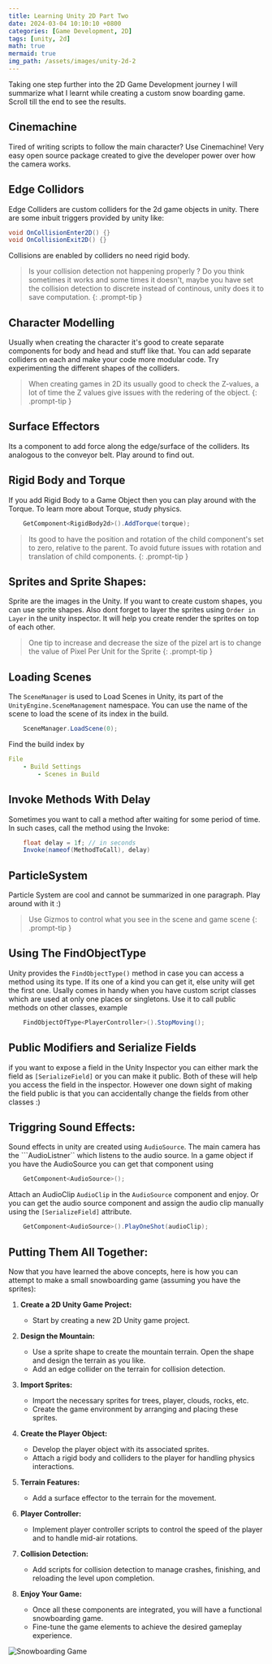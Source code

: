 ```yaml
---
title: Learning Unity 2D Part Two
date: 2024-03-04 10:10:10 +0800
categories: [Game Development, 2D]
tags: [unity, 2d]
math: true
mermaid: true
img_path: /assets/images/unity-2d-2
---
```


Taking one step further into the 2D Game Development journey I will summarize what I learnt while creating a custom snow boarding game. Scroll till the end to see the results.

## Cinemachine

Tired of writing scripts to follow the main character? Use Cinemachine! Very easy open source package created to give the developer power over how the camera works.

## Edge Collidors

Edge Colliders are custom colliders for the 2d game objects in unity. There are some inbuit triggers provided by unity like:

```csharp
void OnCollisionEnter2D() {}
void OnCollisionExit2D() {}
```

Collisions are enabled by colliders no need rigid body.

> Is your collision detection not happening properly ? Do you think sometimes it works and some times it doesn't, maybe you have set the collision detection to discrete instead of continous, unity does it to save computation.
{: .prompt-tip }

## Character Modelling

Usually when creating the character it's good to create separate components for body and head and stuff like that. You can add separate colliders on each and make your code more modular code. Try experimenting the different shapes of the colliders.

> When creating games in 2D its usually good to check the Z-values, a lot of time the Z values give issues with the redering of the object.
{: .prompt-tip }

## Surface Effectors

Its a component to add force along the edge/surface of the colliders. Its analogous to the conveyor belt. Play around to find out.


## Rigid Body and Torque

If you add Rigid Body to a Game Object then you can play around with the Torque. To learn more about Torque, study physics.

```csharp
    GetComponent<RigidBody2d>().AddTorque(torque);
```

> Its good to have the position and rotation of the child component's set to zero, relative to the parent. To avoid future issues with rotation and translation of child components.
{: .prompt-tip }

## Sprites and Sprite Shapes:

Sprite are the images in the Unity. If you want to create custom shapes, you can use sprite shapes. Also dont forget to layer the sprites using ```Order in Layer``` in the unity inspector. It will help you create render the sprites on top of each other.

> One tip to increase and decrease the size of the pizel art is to change the value of Pixel Per Unit for the Sprite
{: .prompt-tip }

## Loading Scenes

The ```SceneManager``` is used to Load Scenes in Unity, its part of the ```UnityEngine.SceneManagement``` namespace. You can use the name of the scene to load the scene of its index in the build.

```csharp
    SceneManager.LoadScene(0);
```
Find the build index by
```yaml
File
    - Build Settings
        - Scenes in Build
```


## Invoke Methods With Delay

Sometimes you want to call a method after waiting for some period of time. In such cases, call the method using the Invoke:
```csharp
    float delay = 1f; // in seconds
    Invoke(nameof(MethodToCall), delay)
```

## ParticleSystem

Particle System are cool and cannot be summarized in one paragraph. Play around with it :)

> Use Gizmos to control what you see in the scene and game scene
{: .prompt-tip }

## Using The FindObjectType

Unity provides the ```FindObjectType()``` method in case you can access a method using its type. If its one of a kind you can get it, else unity will get the first one. Usally comes in handy when you have custom script classes which are used at only one places or singletons. Use it to call public methods on other classes, example

```csharp
    FindObjectOfType<PlayerController>().StopMoving();
```

## Public Modifiers and Serialize Fields

if you want to expose a field in the Unity Inspector you can either mark the field as ```[SerializeField]``` or you can make it public. Both of these will help you access the field in the inspector. However one down sight of making the field public is that you can accidentally change the fields from other classes :)

## Triggring Sound Effects:

Sound effects in unity are created using ```AudioSource```. The main camera has the ```AudioListner`` which listens to the audio source. In a game object if you have the AudioSource you can get that component using 
```csharp
    GetComponent<AudioSource>();
```

Attach an AudioClip ```AudioClip``` in the  ```AudioSource``` component and enjoy. Or you can get the audio source component and assign the audio clip manually using the ```[SerializeField]``` attribute.

```csharp
    GetComponent<AudioSource>().PlayOneShot(audioClip);
```

## Putting Them All Together:

Now that you have learned the above concepts, here is how you can attempt to make a small snowboarding game (assuming you have the sprites):

1. **Create a 2D Unity Game Project:**
   - Start by creating a new 2D Unity game project.

2. **Design the Mountain:**
   - Use a sprite shape to create the mountain terrain. Open the shape and design the terrain as you like.
   - Add an edge collider on the terrain for collision detection.

3. **Import Sprites:**
   - Import the necessary sprites for trees, player, clouds, rocks, etc.
   - Create the game environment by arranging and placing these sprites.

4. **Create the Player Object:**
   - Develop the player object with its associated sprites.
   - Attach a rigid body and colliders to the player for handling physics interactions.

5. **Terrain Features:**
   - Add a surface effector to the terrain for the movement.

6. **Player Controller:**
   - Implement player controller scripts to control the speed of the player and to handle mid-air rotations.

7. **Collision Detection:**
   - Add scripts for collision detection to manage crashes, finishing, and reloading the level upon completion.

8. **Enjoy Your Game:**
   - Once all these components are integrated, you will have a functional snowboarding game.
   - Fine-tune the game elements to achieve the desired gameplay experience.

![Snowboarding Game](snowboard.gif)